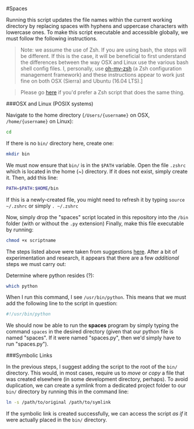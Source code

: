 #Spaces

Running this script updates the file names within the current working directory by replacing spaces with hyphens and uppercase characters with lowercase ones. To make this script executable and accessible globally, we must follow the following instructions.

> Note: we assume the use of Zsh. If you are using bash, the steps will be different. If this is the case, it will be beneficial to first understand the differences between the way OSX and Linux use the various bash shell config files. I, personally, use [oh-my-zsh](https://github.com/robbyrussell/oh-my-zsh) (a Zsh configuration management framework) and these instructions appear to work just fine on both OSX (Sierra) and Ubuntu (16.04 LTS).]

> Please go [here](https://github.com/jeffreysbrother/zspaces) if you'd prefer a Zsh script that does the same thing.

###OSX and Linux (POSIX systems)

Navigate to the home directory (`/Users/{username}` on OSX, `/home/{username}` on Linux):

```bash
cd
```

If there is no `bin/` directory here, create one:

```bash
mkdir bin
```

We must now ensure that `bin/` is in the `$PATH` variable. Open the file `.zshrc` which is located in the home (~) directory. If it does not exist, simply create it. Then, add this line:

```bash
PATH=$PATH:$HOME/bin
```

If this is a newly-created file, you might need to refresh it by typing `source ~/.zshrc` or simply `. ~/.zshrc`

Now, simply drop the "spaces" script located in this repository into the `/bin` folder (with or without the `.py` extension) Finally, make this file executable by running:

```bash
chmod +x scriptname
```

The steps listed above were taken from suggestions [here](https://shapeshed.com/using-custom-shell-scripts-on-osx-or-linux/). After a bit of experimentation and research, it appears that there are a few *additional* steps we must carry out:

Determine where python resides (?):

```bash
which python
```

When I run this command, I see `/usr/bin/python`. This means that we must add the following line to the script in question:

```bash
#!/usr/bin/python
```

We should now be able to run the **spaces** program by simply typing the command `spaces` in the desired directory (given that our python file is named "spaces". If it were named "spaces.py", then we'd simply have to run "spaces.py").

###Symbolic Links

In the previous steps, I suggest adding the script to the root of the `bin/` directory. This would, in most cases, require us to *move* or *copy* a file that was created elsewhere (in some development directory, perhaps). To avoid duplication, we can create a symlink from a dedicated project folder to our `bin/` directory by running this in the command line:

```bash
ln -s /path/to/original /path/to/symlink
```

If the symbolic link is created successfully, we can access the script *as if* it were actually placed in the `bin/` directory.
